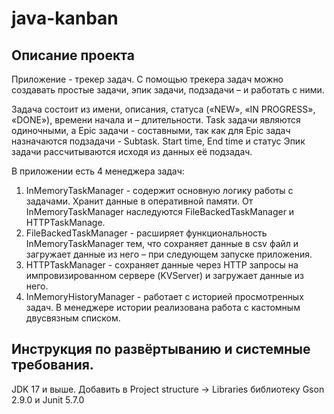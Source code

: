 # java-kanban

## Описание проекта
Приложение - трекер задач. С помощью трекера задач можно создавать простые задачи, эпик задачи, подзадачи – 
и работать с ними. 

Задача состоит из имени, описания, статуса («NEW», «IN PROGRESS», «DONE»), времени начала и – длительности.
Task задачи являются одиночными, а Epic задачи - составными, так как для Epic задач назначаются подзадачи - Subtask.
Start time, End time и статус Эпик задачи рассчитываются исходя из данных её подзадач.

В приложении есть 4 менеджера задач:
1. InMemoryTaskManager - содержит основную логику работы с задачами. Хранит данные в оперативной памяти.
   От InMemoryTaskManager наследуются FileBackedTaskManager и HTTPTaskManage. 
2. FileBackedTaskManager - расширяет функциональность InMemoryTaskManager тем, что сохраняет данные в csv файл 
   и загружает данные из него – при следующем запуске приложения.
3. HTTPTaskManager - сохраняет данные через HTTP запросы на импровизированном сервере (KVServer) и загружает 
   данные из него.
4. InMemoryHistoryManager - работает с историей просмотренных задач. 
   В менеджере истории реализована работа с кастомным двусвязным списком.

## Инструкция по развёртыванию и системные требования.
JDK 17 и выше. Добавить в Project structure -> Libraries библиотеку Gson 2.9.0 и Junit 5.7.0
